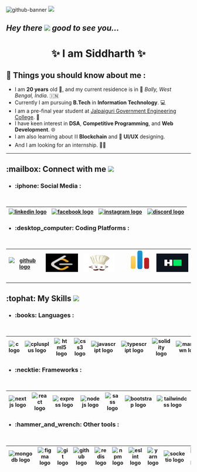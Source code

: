 ![github-banner](https://github.com/ATLAS2002/ATLAS2002/assets/123821746/81aaa4a4-317a-4695-aa2e-01bbf75a55be)
<a href="https://www.youtube.com/watch?v=dQw4w9WgXcQ"><img src="https://user-images.githubusercontent.com/73097560/115834477-dbab4500-a447-11eb-908a-139a6edaec5c.gif"></a>

<h2> <em>Hey there</em> <img src = "https://raw.githubusercontent.com/MartinHeinz/MartinHeinz/master/wave.gif" width = 30px><em>   good to see you...</em></h2>
<h1 align='center'>✨ I am Siddharth ✨</h1> 

## :star2: Things you should know about me :
- I am **20 years** old :boy:, and my current residence is in :round_pushpin: _Bally, West Bengal, India_. 🇮🇳
- Currently I am pursuing **B.Tech** in **Information Technology**. :computer:
- I am a pre-final year student at [Jalpaiguri Government Engineering College](https://en.wikipedia.org/wiki/Jalpaiguri_Government_Engineering_College). :school:
- I have keen interest in **DSA**, **Competitive Programming**, and **Web Development**. :globe_with_meridians:
- I am also learning about :chains: **Blockchain** and :art: **UI/UX** designing.
- And I am looking for an internship. :man_technologist:

<hr/>

<h2> :mailbox: Connect with me <img src='https://raw.githubusercontent.com/ShahriarShafin/ShahriarShafin/main/Assets/handshake.gif' width="100px"> </h2>

- <h3> :iphone: Social Media : </h3>
<br clear="both">
<div align="center">

| [<img src="https://raw.githubusercontent.com/maurodesouza/profile-readme-generator/master/src/assets/icons/social/linkedin/default.svg" alt="linkedin logo" title="Siddharth Biswas" width="110" height="50">](https://www.linkedin.com/in/siddharth-biswas-8380b422a)  | [<img src="https://raw.githubusercontent.com/maurodesouza/profile-readme-generator/master/src/assets/icons/social/facebook/default.svg" alt="facebook logo" title="Siddharth Biswas" width="110" height="50">](https://www.facebook.com/siddharth.biswas.796) |  [<img src="https://raw.githubusercontent.com/maurodesouza/profile-readme-generator/master/src/assets/icons/social/instagram/default.svg" alt="instagram logo" title="siddhartho_milos" width="110" height="50">](https://www.instagram.com/siddhartho_milos) |  [<img src="https://raw.githubusercontent.com/maurodesouza/profile-readme-generator/master/src/assets/icons/social/discord/default.svg" alt="discord logo" title="atlas_2002" width="110" height="50">](https://www.discordapp.com/users/670861379456073731) |
|---|---|---|---|
</div>

- <h3> :desktop_computer: Coding Platforms :</h3>
<br clear="both">
<div align="center">

| [<img src="https://raw.githubusercontent.com/rahulbanerjee26/githubAboutMeGenerator/main/icons/github.svg" alt="github logo" title="ATLAS2002" width="100" height="50">](https://www.github.com/ATLAS2002) | [<img src="leetcode-logo.svg" alt="leetcode logo" title="ATLAS2002" width="100" height="50">](https://www.leetcode.com/ATLAS2002) | [<img src="codechef-logo.svg" alt="leetcode logo" title="siddharthb2002" width="100" height="50">](https://www.codechef.com/users/siddharthb2002) | <img width="20" /> [<img src="codeforces-logo.svg" alt="leetcode logo" title="sid2002" width="50" height="50">](https://codeforces.com/profile/sid2002) <img width="20" /> | [<img src="hackerrank-logo.svg" alt="leetcode logo" title="ATLAS2002" width="100" height="50">](https://www.hackerrank.com/siddharth211102) |
|---|---|---|---|---|
</div>

<hr/>

<h2> :tophat: My Skills <img src = "https://media2.giphy.com/media/QssGEmpkyEOhBCb7e1/giphy.gif?cid=ecf05e47a0n3gi1bfqntqmob8g9aid1oyj2wr3ds3mg700bl&rid=giphy.gif" width = 32px> </h2>

- <h3> :books: Languages : </h3> 
<br clear="both">
<div align="center">
  
| <img src="https://cdn.jsdelivr.net/gh/devicons/devicon/icons/c/c-original.svg" height="50" width="100" alt="c logo"  /> | <img src="https://cdn.jsdelivr.net/gh/devicons/devicon/icons/cplusplus/cplusplus-original.svg" height="50" width="100" alt="cplusplus logo"  /> | <img src="https://cdn.jsdelivr.net/gh/devicons/devicon/icons/html5/html5-original.svg" height="50" width="100" alt="html5 logo"  /> | <img src="https://cdn.jsdelivr.net/gh/devicons/devicon/icons/css3/css3-original.svg" height="50" width="100" alt="css3 logo"  /> | <img src="https://cdn.jsdelivr.net/gh/devicons/devicon/icons/javascript/javascript-original.svg" height="50" width="100" alt="javascript logo"  /> | <img src="https://cdn.jsdelivr.net/gh/devicons/devicon/icons/typescript/typescript-original.svg" height="50" width="100" alt="typescript logo"  /> | <img src="https://skillicons.dev/icons?i=solidity" height="50" width="100" alt="solidity logo"  /> | <img src="https://skillicons.dev/icons?i=md" height="50" width="100" alt="markdown logo"  /> |
|---|---|---|---|---|---|---|---|
</div>

- <h3> :necktie: Frameworks :</h3>
<br clear="both">
<div align="center">
  
  | <img src="https://skillicons.dev/icons?i=nextjs" height="50" width="128" alt="nextjs logo"  /> | <img src="https://cdn.jsdelivr.net/gh/devicons/devicon/icons/react/react-original.svg" height="50" width="128" alt="react logo"  /> | <img src="https://skillicons.dev/icons?i=express" height="50" width="128" alt="express logo"  /> | <img src="https://cdn.jsdelivr.net/gh/devicons/devicon/icons/nodejs/nodejs-original.svg" height="50"  width="128" alt="nodejs logo"  /> | <img src="https://cdn.jsdelivr.net/gh/devicons/devicon/icons/sass/sass-original.svg" height="50" width="128" alt="sass logo"  /> | <img src="https://cdn.jsdelivr.net/gh/devicons/devicon/icons/bootstrap/bootstrap-original.svg" height="50" width="128" alt="bootstrap logo"  /> | <img src="https://cdn.simpleicons.org/tailwindcss/06B6D4" height="50" width="128" alt="tailwindcss logo"  /> |
  |---|---|---|---|---|---|---|
</div>

- <h3> :hammer_and_wrench: Other tools : </h3>
<br clear="both">
<div align="center">
  
| <img src="https://cdn.jsdelivr.net/gh/devicons/devicon/icons/mongodb/mongodb-original.svg" height="50" alt="mongodb logo"  /> | <img src="https://cdn.jsdelivr.net/gh/devicons/devicon/icons/figma/figma-original.svg" height="50" alt="figma logo"  /> | <img src="https://cdn.jsdelivr.net/gh/devicons/devicon/icons/git/git-original.svg" height="50" alt="git logo"  /> | <img src="https://skillicons.dev/icons?i=github" height="50" alt="github logo"  /> | <img src="https://cdn.jsdelivr.net/gh/devicons/devicon/icons/redis/redis-original.svg" height="50" alt="redis logo"  /> | <img src="https://cdn.jsdelivr.net/gh/devicons/devicon/icons/npm/npm-original-wordmark.svg" height="50" alt="npm logo"  /> | <img src="https://cdn.jsdelivr.net/gh/devicons/devicon/icons/eslint/eslint-original.svg" height="50" alt="eslint logo"  /> | <img src="https://cdn.jsdelivr.net/gh/devicons/devicon/icons/yarn/yarn-original.svg" height="50" alt="yarn logo"  /> | <img src="https://cdn.jsdelivr.net/gh/devicons/devicon/icons/socketio/socketio-original.svg" height="50" alt="socketio logo"  /> | <img src="https://skillicons.dev/icons?i=vite" height="50" alt="vite logo"  /> | <img src="https://cdn.jsdelivr.net/gh/devicons/devicon/icons/webpack/webpack-original.svg" height="50" alt="webpack logo"  /> | <img src="https://cdn.jsdelivr.net/gh/devicons/devicon/icons/babel/babel-original.svg" height="50" alt="babel logo"  /> | <img src="https://skillicons.dev/icons?i=vercel" height="50" alt="vercel logo"  /> | <img src="https://skillicons.dev/icons?i=postman" height="50" alt="postman logo"  /> | <img src="https://cdn.jsdelivr.net/gh/devicons/devicon/icons/vscode/vscode-original.svg" height="50" alt="vscode logo"  /> | <img src="https://skillicons.dev/icons?i=svg" height="50" alt="svg logo"  />
|---|---|---|---|---|---|---|---|---|---|---|---|---|---|---|---|
</div>

###
